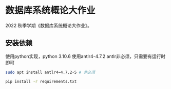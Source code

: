 # 数据库系统概论大作业

2022 秋季学期《数据库系统概论大作业》。

## 安装依赖

使用python实现，python 3.10.6
使用antlr4-4.7.2
antlr非必须，只需要有运行时即可

```bash
sudo apt install antlr4=4.7.2-5 # 非必须
```

```bash
pip install -r requirements.txt
```
